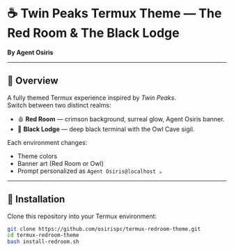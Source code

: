 # ☕ Twin Peaks Termux Theme — The Red Room & The Black Lodge  
**By Agent Osiris**

---

## 🔮 Overview
A fully themed Termux experience inspired by *Twin Peaks*.  
Switch between two distinct realms:

- 🩸 **Red Room** — crimson background, surreal glow, Agent Osiris banner.  
- 🦉 **Black Lodge** — deep black terminal with the Owl Cave sigil.  

Each environment changes:
- Theme colors  
- Banner art (Red Room or Owl)  
- Prompt personalized as `Agent Osiris@localhost ☕`  

---

## 🧭 Installation
Clone this repository into your Termux environment:
```bash
git clone https://github.com/osirispc/termux-redroom-theme.git
cd termux-redroom-theme
bash install-redroom.sh
